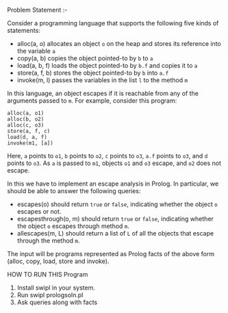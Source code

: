 
Problem Statement :-

Consider a programming language that supports the following five kinds of statements:
- alloc(a, o) allocates an object `o` on the heap and stores its reference into the variable `a`
- copy(a, b) copies the object pointed-to by `b` to `a`
- load(a, b, f) loads the object pointed-to by `b.f` and copies it to `a`
- store(a, f, b) stores the object pointed-to by `b` into `a.f`
- invoke(m, l) passes the variables in the list `l` to the method `m`

In this language, an object escapes if it is reachable from any of the arguments passed to `m`.
For example, consider this program:


```
alloc(a, o1)
alloc(b, o2)
alloc(c, o3)
store(a, f, c)
load(d, a, f)
invoke(m1, [a])
```

Here, `a` points to `o1`, `b` points to `o2`, `c` points to `o3`, `a.f` points to `o3`, and `d` points to `o3`. As `a` is passed to `m1`, objects `o1` and `o3` escape, and `o2` does not escape.

In this we have to implement an escape analysis in Prolog.
In particular, we should be able to answer the following queries:
- escapes(o) should return `true` or `false`, indicating whether the object `o` escapes or not.
- escapesthrough(o, m) should return `true` or `false`, indicating whether the object `o` escapes through method `m`.
- allescapes(m, L) should return a list of `L` of all the objects that escape through the method `m`.

The input will be programs represented as Prolog facts of the above form (alloc, copy, load, store and invoke).

HOW TO RUN THIS Program
1. Install swipl in your system.
2. Run swipl prologsoln.pl
3. Ask queries along with facts
